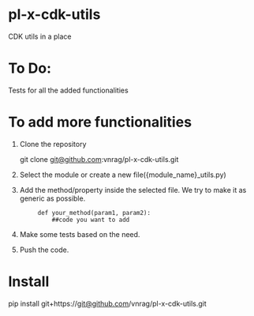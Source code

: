 # pl-x-cdk-utils
CDK utils in a place

# To Do:
    
Tests for all the added functionalities

# To add more functionalities
1. Clone the repository
    
    git clone git@github.com:vnrag/pl-x-cdk-utils.git
2. Select the module or create a new file({module_name}_utils.py)
3. Add the method/property inside the selected file. We try to make it as 
   generic as possible. 
    
            def your_method(param1, param2):
                ##code you want to add
4. Make some tests based on the need. 
5. Push the code.

# Install
pip install git+https://git@github.com/vnrag/pl-x-cdk-utils.git